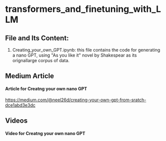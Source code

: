 # transformers_and_finetuning_with_LLM

## File and Its Content:

1. Creating_your_own_GPT.ipynb: this file contains the code for generating a nano GPT, using "As you like it" novel by Shakespear as its orignallarge corpus of data.


## Medium Article

#### Article for Creatng your own nano GPT
https://medium.com/@neel26d/creating-your-own-gpt-from-sratch-dce1abd3e3dc


## Videos
#### Video for Creatng your own nano GPT
